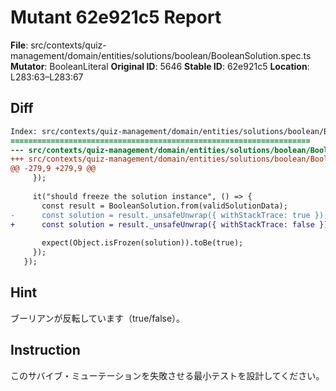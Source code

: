 # Mutant 62e921c5 Report

**File**: src/contexts/quiz-management/domain/entities/solutions/boolean/BooleanSolution.spec.ts
**Mutator**: BooleanLiteral
**Original ID**: 5646
**Stable ID**: 62e921c5
**Location**: L283:63–L283:67

## Diff

```diff
Index: src/contexts/quiz-management/domain/entities/solutions/boolean/BooleanSolution.spec.ts
===================================================================
--- src/contexts/quiz-management/domain/entities/solutions/boolean/BooleanSolution.spec.ts	original
+++ src/contexts/quiz-management/domain/entities/solutions/boolean/BooleanSolution.spec.ts	mutated #5646
@@ -279,9 +279,9 @@
     });
 
     it("should freeze the solution instance", () => {
       const result = BooleanSolution.from(validSolutionData);
-      const solution = result._unsafeUnwrap({ withStackTrace: true });
+      const solution = result._unsafeUnwrap({ withStackTrace: false });
 
       expect(Object.isFrozen(solution)).toBe(true);
     });
   });
```

## Hint

ブーリアンが反転しています（true/false）。

## Instruction

このサバイブ・ミューテーションを失敗させる最小テストを設計してください。
